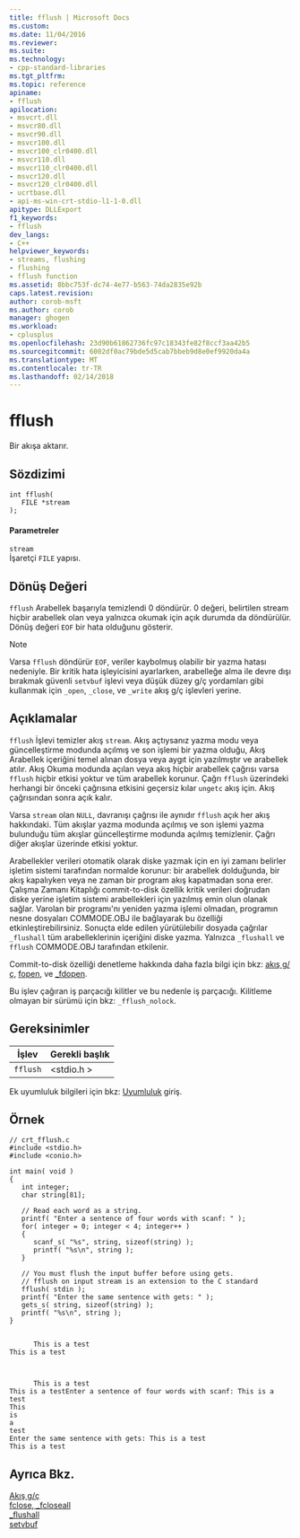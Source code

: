 ```yaml
---
title: fflush | Microsoft Docs
ms.custom: 
ms.date: 11/04/2016
ms.reviewer: 
ms.suite: 
ms.technology:
- cpp-standard-libraries
ms.tgt_pltfrm: 
ms.topic: reference
apiname:
- fflush
apilocation:
- msvcrt.dll
- msvcr80.dll
- msvcr90.dll
- msvcr100.dll
- msvcr100_clr0400.dll
- msvcr110.dll
- msvcr110_clr0400.dll
- msvcr120.dll
- msvcr120_clr0400.dll
- ucrtbase.dll
- api-ms-win-crt-stdio-l1-1-0.dll
apitype: DLLExport
f1_keywords:
- fflush
dev_langs:
- C++
helpviewer_keywords:
- streams, flushing
- flushing
- fflush function
ms.assetid: 8bbc753f-dc74-4e77-b563-74da2835e92b
caps.latest.revision: 
author: corob-msft
ms.author: corob
manager: ghogen
ms.workload:
- cplusplus
ms.openlocfilehash: 23d90b61862736fc97c18343fe82f8ccf3aa42b5
ms.sourcegitcommit: 6002df0ac79bde5d5cab7bbeb9d8e0ef9920da4a
ms.translationtype: MT
ms.contentlocale: tr-TR
ms.lasthandoff: 02/14/2018
---
```

# <a name="fflush"></a>fflush
Bir akışa aktarır.  
  
## <a name="syntax"></a>Sözdizimi  
  
```  
int fflush(   
   FILE *stream   
);  
```  
  
#### <a name="parameters"></a>Parametreler  
 `stream`  
 İşaretçi `FILE` yapısı.  
  
## <a name="return-value"></a>Dönüş Değeri  
 `fflush` Arabellek başarıyla temizlendi 0 döndürür. 0 değeri, belirtilen stream hiçbir arabellek olan veya yalnızca okumak için açık durumda da döndürülür. Dönüş değeri `EOF` bir hata olduğunu gösterir.  
  
> [!NOTE]
>  Varsa `fflush` döndürür `EOF`, veriler kaybolmuş olabilir bir yazma hatası nedeniyle. Bir kritik hata işleyicisini ayarlarken, arabelleğe alma ile devre dışı bırakmak güvenli `setvbuf` işlevi veya düşük düzey g/ç yordamları gibi kullanmak için `_open`, `_close`, ve `_write` akış g/ç işlevleri yerine.  
  
## <a name="remarks"></a>Açıklamalar  
 `fflush` İşlevi temizler akış `stream`. Akış açtıysanız yazma modu veya güncelleştirme modunda açılmış ve son işlemi bir yazma olduğu, Akış Arabellek içeriğini temel alınan dosya veya aygıt için yazılmıştır ve arabellek atılır. Akış Okuma modunda açılan veya akış hiçbir arabellek çağrısı varsa `fflush` hiçbir etkisi yoktur ve tüm arabellek korunur. Çağrı `fflush` üzerindeki herhangi bir önceki çağrısına etkisini geçersiz kılar `ungetc` akış için. Akış çağrısından sonra açık kalır.  
  
 Varsa `stream` olan `NULL`, davranışı çağrısı ile aynıdır `fflush` açık her akış hakkındaki. Tüm akışlar yazma modunda açılmış ve son işlemi yazma bulunduğu tüm akışlar güncelleştirme modunda açılmış temizlenir. Çağrı diğer akışlar üzerinde etkisi yoktur.  
  
 Arabellekler verileri otomatik olarak diske yazmak için en iyi zamanı belirler işletim sistemi tarafından normalde korunur: bir arabellek dolduğunda, bir akış kapalıyken veya ne zaman bir program akış kapatmadan sona erer. Çalışma Zamanı Kitaplığı commit-to-disk özellik kritik verileri doğrudan diske yerine işletim sistemi arabellekleri için yazılmış emin olun olanak sağlar. Varolan bir programı'nı yeniden yazma işlemi olmadan, programın nesne dosyaları COMMODE.OBJ ile bağlayarak bu özelliği etkinleştirebilirsiniz. Sonuçta elde edilen yürütülebilir dosyada çağrılar `_flushall` tüm arabelleklerinin içeriğini diske yazma. Yalnızca `_flushall` ve `fflush` COMMODE.OBJ tarafından etkilenir.  
  
 Commit-to-disk özelliği denetleme hakkında daha fazla bilgi için bkz: [akış g/ç](../../c-runtime-library/stream-i-o.md), [fopen](../../c-runtime-library/reference/fopen-wfopen.md), ve [_fdopen](../../c-runtime-library/reference/fdopen-wfdopen.md).  
  
 Bu işlev çağıran iş parçacığı kilitler ve bu nedenle iş parçacığı. Kilitleme olmayan bir sürümü için bkz: `_fflush_nolock`.  
  
## <a name="requirements"></a>Gereksinimler  
  
|İşlev|Gerekli başlık|  
|--------------|---------------------|  
|`fflush`|\<stdio.h >|  
  
 Ek uyumluluk bilgileri için bkz: [Uyumluluk](../../c-runtime-library/compatibility.md) giriş.  
  
## <a name="example"></a>Örnek  
  
```  
// crt_fflush.c  
#include <stdio.h>  
#include <conio.h>  
  
int main( void )  
{  
   int integer;  
   char string[81];  
  
   // Read each word as a string.  
   printf( "Enter a sentence of four words with scanf: " );  
   for( integer = 0; integer < 4; integer++ )  
   {  
      scanf_s( "%s", string, sizeof(string) );        
      printf( "%s\n", string );  
   }  
  
   // You must flush the input buffer before using gets.   
   // fflush on input stream is an extension to the C standard   
   fflush( stdin );     
   printf( "Enter the same sentence with gets: " );  
   gets_s( string, sizeof(string) );  
   printf( "%s\n", string );  
}  
```  
  
```Output  
  
      This is a test  
This is a test  
  
```  
  
```Output  
  
      This is a test  
This is a testEnter a sentence of four words with scanf: This is a test  
This  
is  
a  
test  
Enter the same sentence with gets: This is a test  
This is a test  
```  
  
## <a name="see-also"></a>Ayrıca Bkz.  
 [Akış g/ç](../../c-runtime-library/stream-i-o.md)   
 [fclose, _fcloseall](../../c-runtime-library/reference/fclose-fcloseall.md)   
 [_flushall](../../c-runtime-library/reference/flushall.md)   
 [setvbuf](../../c-runtime-library/reference/setvbuf.md)
